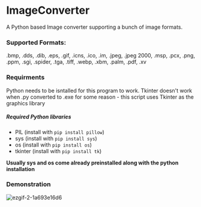 # ImageConverter
A Python based Image converter supporting a bunch of image formats.
### Supported Formats:
.bmp, .dds, .dib, .eps, .gif, .icns, .ico, .im, .jpeg, .jpeg 2000, .msp, .pcx, .png, .ppm, .sgi, .spider, .tga, .tiff, .webp, .xbm, .palm, .pdf, .xv

### Requirments
Python needs to be isntalled for this program to work.
Tkinter doesn't work when .py converted to .exe for some reason - this script uses Tkinter as the graphics library
##### Required Python libraries
- PIL (install with `pip install pillow`)
- sys (install with `pip install sys`)
- os (install with `pip install os`)
- tkinter (install with `pip install tk`)

**Usually sys and os come already preinstalled along with the python installation**

### Demonstration
![ezgif-2-1a693e16d6](https://user-images.githubusercontent.com/91549607/149475537-8841d8ba-4889-4c1d-a6f4-e27a8dfc3416.gif)
